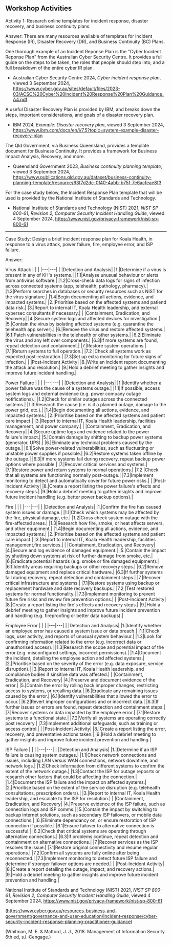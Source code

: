 Workshop Activities
---
Activity 1: Research online templates for incident response, disaster recovery, and business continuity plans. 

Answer:
There are many resources available of templates for Incident Response (IR), Disaster Recovery (DR), and Business Continuity (BC) Plans. 

One thorough example of an Incident Reponse Plan is the "Cyber Incident Reponse Plan" from the Australian Cyber Security Centre. It provides a full guide on the steps to be taken, the roles that people should step into, and a full breakdown of the entire cyber IR plan. 
- Australian Cyber Security Centre 2024, _Cyber incident response plan_, viewed 3 September 2024, https://www.cyber.gov.au/sites/default/files/2023-03/ACSC%20Cyber%20Incident%20Response%20Plan%20Guidance_A4.pdf

A useful Disaster Recovery Plan is provided by IBM, and breaks down the steps, important considerations, and goals of a disaster recovery plan.
- IBM 2024, _Example: Disaster recovery plan_, viewed 3 September 2024, https://www.ibm.com/docs/en/i/7.5?topic=system-example-disaster-recovery-plan

The Qld Government, via Business Queensland, provides a template document for Business Continuity. It provides a framework for Business Impact Analysis, Recovery, and more. 
- Queensland Government 2023, _Business continuity planning template_, viewed 3 September 2024, https://www.publications.qld.gov.au/dataset/business-continuity-planning-template/resource/63f7d2dc-0f40-4abb-b75f-7e6acfeae8f3

For the case study below, the Incident Response Plan template that will be used is provided by the National Institute of Standards and Technology.
- National Institute of Standards and Technology (NIST) 2021, _NIST SP 800-61, Revision 2, Computer Security Incident Handling Guide_, viewed 4 September 2024, https://www.nist.gov/privacy-framework/nist-sp-800-61

---
Case Study:
Design a brief incident response plan for Koala Health, in response to a virus attack, power failure, fire, employee error, and ISP failure.

Answer:

Virus Attack
| | |
|---|---|
| |Detection and Analysis|
|1.|Determine if a virus is present in any of KH's systems.|
|1.1|Analyse unusual behaviour or alerts from antivirus software.|
|1.2|Cross-check data logs for signs of infection across connected systems (app, telehealth, pathology, pharmacy).|
|1.3|Perform searches in databases or security resources such as NIST for the virus signature.|
|1.4|Begin documenting all actions, evidence, and impacted systems.|
|2.|Prioritise based on the affected systems and patiend data risk.|
|3.|Report to internal IT, Koala Health leadership, and external cybersec consultants if necessary.|
| |Containment, Eradication, and Recovery|
|4.|Secure system logs and affected devices for investigation.|
|5.|Contain the virus by isolating affected systems (e.g. quarantine the telehealth app server).|
|6.|Remove the virus and restore affected systems.|
|6.1|Patch vulnerabilities in the telehealth or other systems.|
|6.2|Eliminate the virus and any left over components.|
|6.3|If more systems are found, repeat detection and containment.|
|7.|Restore system operations.|
|7.1|Return systems to full operation.|
|7.2 |Check all systems work as expected post-restoration.|
|7.3|Set up extra monitoring for future signs of infection.|
| |Post-Incident Activity|
|8.|Write an incident report documenting the attack and resolution.|
|9.|Hold a debrief meeting to gather insights and improve future incident handling.|

Power Failure
| | |
|---|---|
| |Detection and Analysis|
|1.|Identify whether a power failure was the cause of a systems outage.|
|1.1|If possible, access system logs and external evidence (e.g. power company outage notifications).|
|1.2|Check for similar outages across the connected systems.|
|1.3|Research the cause (i.e. is it a planned outage, damage to the power grid, etc.).|
|1.4|Begin documenting all actions, evidence, and impacted systems.|
|2.|Prioritise based on the affected systems and patient care impact.|
|3.|Report to internal IT, Koala Health leadership, facilities management, and power company.|
| |Containment, Eradication, and Recovery|
|4.|Secure uptime logs and evidence related to the power failure's impact.|
|5.|Contain damage by shifting to backup power systems (generator, UPS).|
|6.|Eliminate any technical problems caused by the outage.|
|6.1|Solve power-related vulnerabilities, such as fluctuating or unstable power supplies if possible.|
|6.2|Restore systems taken offline by the outage.|
|6.3|If more systems fail during recovery, repeat backup power options where possible.|
|7.|Recover critical services and systems.|
|7.1|Restore power and return systems to normal operations.|
|7.2 |Check that all systems are functioning normally post-outage.|
|7.3|Implement monitoring to detect and automatically cover for future power risks.|
| |Post-Incident Activity|
|8.|Create a report listing the power failure's effects and recovery steps.|
|9.|Hold a debrief meeting to gather insights and improve future incident handling (e.g. better power backup options).|

Fire
| | |
|---|---|
| |Detection and Analysis|
|1.|Confirm the fire has caused system issues or damage.|
|1.1|Check which systems may be affected by the fire, physical damage, etc.|
|1.2|Cross check system outage with the fire-affected areas.|
|1.3|Research how fire, smoke, or heat affects servers, and other equpiment.|
|1.4|Begin documenting all actions, evidence, and impacted systems.|
|2.|Prioritise based on the affected systems and patient care impact.|
|3.|Report to internal IT, Koala Health leadership, facilities management,fire services.|
| |Containment, Eradication, and Recovery|
|4.|Secure and log evidence of damaged equipment.|
|5.|Contain the impact by shutting down systems at risk of further damage from smoke, etc.|
|6.|Eradicate potential hazards (e.g. smoke or fire damaged equipment).|
|6.1|Identify areas requiring backups or other recovery steps.|
|6.2|Remove damaged equipment and replace critical hardware.|
|6.3|If further systems fail during recovery, repeat detection and containment steps.|
|7.|Recover critical infrastructure and systems.|
|7.1|Restore systems using backup or replacement hardware and date recovery backups.|
|7.2 |Test restored systems for normal functionality.|
|7.3|Implement monitoring to prevent future fire risks and review fire prevention options.|
| |Post-Incident Activity|
|8.|Create a report listing the fire's effects and recovery steps.|
|9.|Hold a debrief meeting to gather insights and improve future incident prevention and handling (e.g. fireproofing or better data backups).|

Employee Error
| | |
|---|---|
| |Detection and Analysis|
|1.|Identify whether an employee error has caused a system issue or data breach.|
|1.1|Check logs, user activity, and reports of unusual system behaviour.|
|1.2|Look for confirming information related to the error (e.g. incorrect data or unauthorised access).|
|1.3|Research the scope and porential impact of the error (e.g. misconfigured settings, incorrect permissions).|
|1.4|Document the incident, detailing the employee action and affected systems.|
|2.|Prioritise based on the severity of the error (e.g. data exposure, service disruption).|
|3.|Report to internal IT, Koala Health leadership, and compliance bodies if sinsitive data was affected.|
| |Containment, Eradication, and Recovery|
|4.|Preserve and document evidence of the error.|
|5.|Contain the error by rolling back improper changes, restricting access to systems, or recalling data.|
|6.|Eradicate any remaining issues caused by the error.|
|6.1|Identify vulnerabilities that allowed the error to occur.|
|6.2|Revert improper configurations and or incorrect data.|
|6.3|If further issues or errors are found, repeat detection and containment steps.|
|7.|Recover systems or data impacted by the employee error.|
|7.1|Restore systems to a functional state.|
|7.2|Verify all systems are operating correctly post recovery.|
|7.3|Implement additional safeguards, such as training or access control.|
| |Post-Incident Activity|
|8.|Create a report listing the error, recovery, and preventative actions taken.|
|9.|Hold a debrief meeting to gather insights and improve future incident prevention and handling.|

ISP Failure
| | |
|---|---|
| |Detection and Analysis|
|1.|Determine if an ISP failure is causing system outages.|
|1.1|Check network connections and issues, including LAN versus WAN connections, network downtime, and network logs.|
|1.2|Check information from different systems to confirm the extent of the network outage.|
|1.3|Contact the ISP for outage reposrts or research other factors that could be affecting the connection.|
|1.4|Document the ISP failure and the impact on affected systems.|
|2.|Prioritise based on the extent of the service disruption (e.g. telehealth consultations, prescription orders).|
|3.|Report to internal IT, Koala Health leadership, and escalate to the ISP for resolution.|
| |Containment, Eradication, and Recovery|
|4.|Preserve evidence of the ISP failure, such as connection logs and ISP comms.|
|5.|Contain the impact by switching to backup internet solutions, such as secondary ISP failovers, or mobile data connections.|
|6.|Eliminate dependancy on, or ensure restoration of ISP connection if possible.|
|6.1|Ensure failover to alternative connection is successful.|
|6.2|Check that critical systems are operating through alternative connections.|
|6.3|If problems continue, repeat detection and containment on alternative connections.|
|7.|Recover services as the ISP resolves the issue.|
|7.1|Restore original connectivity and resume regular operations.|
|7.2|Confirm all systems are fully online after being reconnected.|
|7.3|Implement monitoring to detect future ISP failure and determine if stronger failover options are needed.|
| |Post-Incident Activity|
|8.|Create a report detailing the outage, impact, and recovery actions.|
|9.|Hold a debrief meeting to gather insights and improve future incident prevention and handling.|

National Institute of Standards and Technology (NIST) 2021, _NIST SP 800-61, Revision 2, Computer Security Incident Handling Guide_, viewed 4 September 2024, https://www.nist.gov/privacy-framework/nist-sp-800-61

(https://www.cyber.gov.au/resources-business-and-government/governance-and-user-education/incident-response/cyber-security-incident-response-planning-practitioner-guidance) 

(Whitman, M. E. & Mattord, J. J., 2018. Management of Information Security. 6th ed, s.l.:Cengage.)
